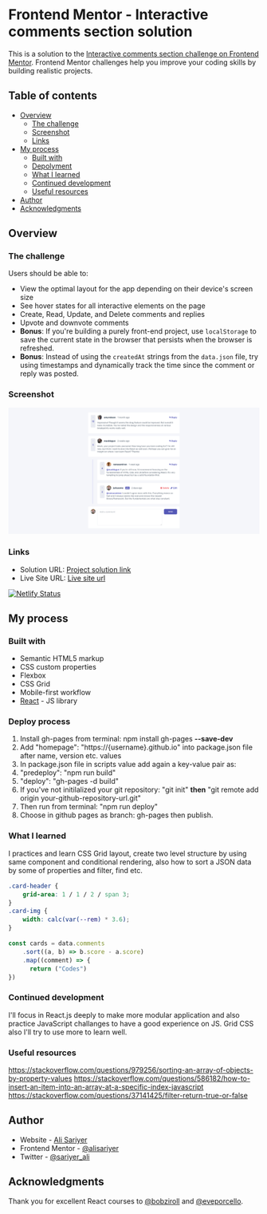 # Frontend Mentor - Interactive comments section solution

This is a solution to the [Interactive comments section challenge on Frontend Mentor](https://www.frontendmentor.io/challenges/interactive-comments-section-iG1RugEG9). Frontend Mentor challenges help you improve your coding skills by building realistic projects. 

## Table of contents

- [Overview](#overview)
  - [The challenge](#the-challenge)
  - [Screenshot](#screenshot)
  - [Links](#links)
- [My process](#my-process)
  - [Built with](#built-with)
  - [Depolyment](#deploy-process)
  - [What I learned](#what-i-learned)
  - [Continued development](#continued-development)
  - [Useful resources](#useful-resources)
- [Author](#author)
- [Acknowledgments](#acknowledgments)

## Overview

### The challenge

Users should be able to:

- View the optimal layout for the app depending on their device's screen size
- See hover states for all interactive elements on the page
- Create, Read, Update, and Delete comments and replies
- Upvote and downvote comments
- **Bonus**: If you're building a purely front-end project, use `localStorage` to save the current state in the browser that persists when the browser is refreshed.
- **Bonus**: Instead of using the `createdAt` strings from the `data.json` file, try using timestamps and dynamically track the time since the comment or reply was posted.

### Screenshot

![](./screenshot.png)

### Links

- Solution URL: [Project solution link](https://github.com/alisariyer/comments-app)
- Live Site URL: [Live site url](https://compassionate-mclean-1d3ac8.netlify.app/)

[![Netlify Status](https://api.netlify.com/api/v1/badges/73f17a7f-5ba9-4cc3-aeba-a8bc67e9b7e2/deploy-status)](https://app.netlify.com/sites/compassionate-mclean-1d3ac8/deploys)

## My process

### Built with

- Semantic HTML5 markup
- CSS custom properties
- Flexbox
- CSS Grid
- Mobile-first workflow
- [React](https://reactjs.org/) - JS library

### Deploy process

1. Install gh-pages from terminal: npm install gh-pages **--save-dev**
2. Add "homepage": "https://{username}.github.io" into package.json file after name, version etc. values
3. In package.json file in scripts value add again a key-value pair as:
4. "predeploy": "npm run build"
5. "deploy": "gh-pages -d build"
6. If you've not initilalized your git repository: "git init" **then** "git remote add origin your-github-repository-url.git"
7. Then run from terminal: "npm run deploy"
8. Choose in github pages as branch: gh-pages then publish.

### What I learned

I practices and learn CSS Grid layout, create two level structure by using same component and conditional rendering, also how to sort a JSON data by some of properties and filter, find etc.

```css
.card-header {
    grid-area: 1 / 1 / 2 / span 3;
}
.card-img {
    width: calc(var(--rem) * 3.6);
}
```

```js
const cards = data.comments
    .sort((a, b) => b.score - a.score)
    .map((comment) => {
      return ("Codes")
})
```

### Continued development

I'll focus in React.js deeply to make more modular application and also practice JavaScript challanges to have a good experience on JS. Grid CSS also I'll try to use more to learn well.

### Useful resources
https://stackoverflow.com/questions/979256/sorting-an-array-of-objects-by-property-values
https://stackoverflow.com/questions/586182/how-to-insert-an-item-into-an-array-at-a-specific-index-javascript
https://stackoverflow.com/questions/37141425/filter-return-true-or-false

## Author

- Website - [Ali Sariyer](https://www.alisariyer.com)
- Frontend Mentor - [@alisariyer](https://www.frontendmentor.io/profile/alisariyer)
- Twitter - [@sariyer_ali](https://www.twitter.com/sariyer_ali)

## Acknowledgments

Thank you for excellent React courses to [@bobziroll](https://www.twitter.com/bobziroll) and [@eveporcello](https://www.twitter.com/eveporcello).

